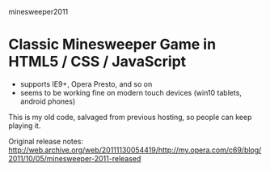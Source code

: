 minesweeper2011
# Classic Minesweeper Game in HTML5 / CSS / JavaScript
- supports IE9+, Opera Presto, and so on
- seems to be working fine on modern touch devices (win10 tablets, android phones)

This is my old code, salvaged from previous hosting, so people can keep playing it.

Original release notes:
http://web.archive.org/web/20111130054419/http://my.opera.com/c69/blog/2011/10/05/minesweeper-2011-released
